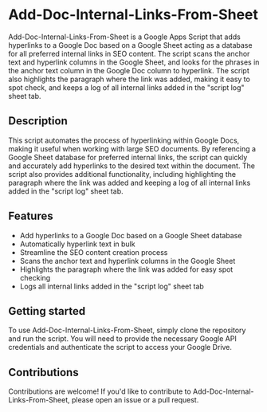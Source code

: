 # Add-Doc-Internal-Links-From-Sheet

Add-Doc-Internal-Links-From-Sheet is a Google Apps Script that adds hyperlinks to a Google Doc based on a Google Sheet acting as a database for all preferred internal links in SEO content. The script scans the anchor text and hyperlink columns in the Google Sheet, and looks for the phrases in the anchor text column in the Google Doc column to hyperlink. The script also highlights the paragraph where the link was added, making it easy to spot check, and keeps a log of all internal links added in the "script log" sheet tab.

## Description

This script automates the process of hyperlinking within Google Docs, making it useful when working with large SEO documents. By referencing a Google Sheet database for preferred internal links, the script can quickly and accurately add hyperlinks to the desired text within the document. The script also provides additional functionality, including highlighting the paragraph where the link was added and keeping a log of all internal links added in the "script log" sheet tab.

## Features

- Add hyperlinks to a Google Doc based on a Google Sheet database
- Automatically hyperlink text in bulk
- Streamline the SEO content creation process
- Scans the anchor text and hyperlink columns in the Google Sheet
- Highlights the paragraph where the link was added for easy spot checking
- Logs all internal links added in the "script log" sheet tab

## Getting started

To use Add-Doc-Internal-Links-From-Sheet, simply clone the repository and run the script. You will need to provide the necessary Google API credentials and authenticate the script to access your Google Drive.

## Contributions

Contributions are welcome! If you'd like to contribute to Add-Doc-Internal-Links-From-Sheet, please open an issue or a pull request.
